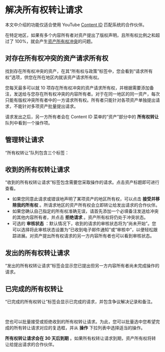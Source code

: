 # 解决所有权转让请求

本文中介绍的功能仅适合使用 YouTube [Content ID](http://www.youtube.com/t/contentid) 匹配系统的合作伙伴。

在特定地区，如果有多个内容所有者对资产提出了版权声明，且所有权比例之和超过了 100%，就会产生[资产所有权冲突](https://support.google.com/youtube/answer/3013321)的问题。

## 对存在所有权冲突的资产请求所有权

找到存在所有权冲突的资产，在其“所有权与政策”标签中，您会看到“请求所有权”选项，供您在所在地区内就该资产请求所有权。

您每天最多可以就 10 项存在所有权冲突的资产请求所有权，并根据需要添加备注，发送给与您存在所有权冲突的内容所有者。对于在同一地区的同一资产，每次只能有版权冲突所有者中的一方请求所有权。所有者只能针对各项资产单独提出请求，不能针对多项资产批量提出请求。

请求发出之后，另一方所有者会在 Content ID 菜单的“资产”部分中的 **所有权转让** 队列中看到一个操作项。

## 管理转让请求

“所有权转让”队列包含三个标签：

## 收到的所有权转让请求

“收到的所有权转让请求”标签包含需要您采取操作的请求。点击资产标题即可进行查看。

* 如果您同意此请求或错误地声明了某项资产的地区所有权，可以点击 **接受并移除我的所有权** 。所请求地区的资产所有权会立即转让给发出请求的合作伙伴。
* 如果您确认自己指定的所有权准确无误，请首先添加一个必填备注发送给冲突的其他内容所有者，并点击 **拒绝请求** 。资产所有权将仍处于冲突状态。
* 可选的 **审核状态** ：默认情况下，收到的请求的审核状态将为“尚未开始”。您可以选择将此审核状态设置为“已收到电子邮件通知”或“审核中”，以便轻松跟踪进展。对资产提出所有权请求的另一方内容所有者也可以看到审核状态。

## 发出的所有权转让请求

“发出的所有权转让请求”标签会显示您已提出但另一方内容所有者尚未完成操作的请求。

## 已完成的所有权转让

“已完成的所有权转让”标签会显示已完成的请求，并包含争议解决记录和备注。

 

您也可以批量接受或拒绝收到的所有权转让请求。为此，您可以批量选中您希望完成的所有转让请求对应的复选框，并从 **操作** 下拉列表中选择适当的操作。

**所有权转让请求会在 30 天后到期** 。如果所有权转让请求到期，资产所有权将转让给提出请求的合作伙伴。